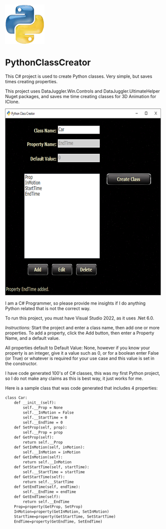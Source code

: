<img src ='https://github.com/DataJuggler/SharedRepo/blob/master/Python.png' height=128 width=128>

# PythonClassCreator
This C# project is used to create Python classes. Very simple, but saves times creating properties.

This project uses DataJuggler.Win.Controls and DataJuggler.UltimateHelper Nuget packages, and saves me time creating classes for 3D Animation for IClone.

<img src ='https://github.com/DataJuggler/SharedRepo/blob/master/PythonPropertyCreator.png' height=603 width=742>

I am a C# Programmer, so please provide me insights if I do anything Python related that is not the correct way.

To run this project, you must have Visual Studio 2022, as it uses .Net 6.0.

*Instructions:*
Start the project and enter a class name, then add one or more properties. To add a property, click the Add button, then enter a Property Name, and a default value.

All properties default to Default Value: None, however if you know your property is an integer, give it a value such as 0, or for a boolean enter False (or True) or whatever is required for your use case and this value is set in the constructor.

I have code generated 100's of C# classes, this was my first Python project, so I do not make any claims as this is best way, it just works for me.

Here is a sample class that was code generated that includes 4 properties:

    class Car:
        def __init__(self):
            self.__Prop = None
            self.__InMotion = False
            self.__StartTime = 0
            self.__EndTime = 0
        def SetProp(self, prop):
            self.__Prop = prop
        def GetProp(self):
            return self.__Prop
        def SetInMotion(self, inMotion):
            self.__InMotion = inMotion
        def GetInMotion(self):
            return self.__InMotion
        def SetStartTime(self, startTime):
            self.__StartTime = startTime
        def GetStartTime(self):
            return self.__StartTime
        def SetEndTime(self, endTime):
            self.__EndTime = endTime
        def GetEndTime(self):
            return self.__EndTime
        Prop=property(GetProp, SetProp)
        InMotion=property(GetInMotion, SetInMotion)
        StartTime=property(GetStartTime, SetStartTime)
        EndTime=property(GetEndTime, SetEndTime)
